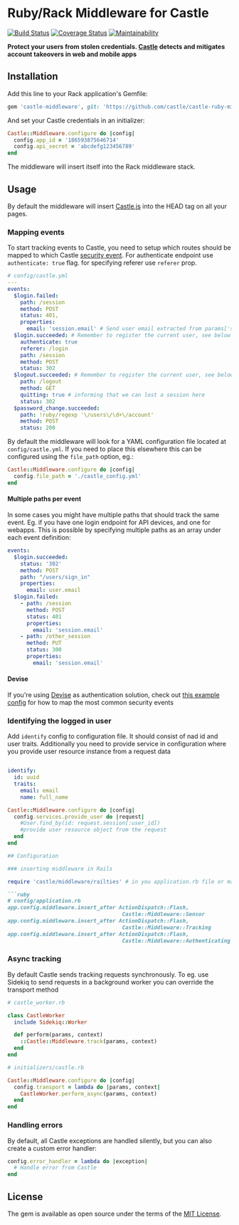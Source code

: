 # Ruby/Rack Middleware for Castle

[![Build Status](https://travis-ci.org/castle/castle-ruby-middleware.svg?branch=master)](https://travis-ci.org/castle/castle-ruby-middleware)
[![Coverage Status](https://coveralls.io/repos/github/castle/castle-ruby-middleware/badge.svg)](https://coveralls.io/github/castle/castle-ruby-middleware)
[![Maintainability](https://api.codeclimate.com/v1/badges/f5473d28967df1edf3b7/maintainability)](https://codeclimate.com/github/castle/castle-ruby-middleware/maintainability)

**Protect your users from stolen credentials. [Castle](https://castle.io) detects and mitigates account takeovers in web and mobile apps**

## Installation

Add this line to your Rack application's Gemfile:

```ruby
gem 'castle-middleware', git: 'https://github.com/castle/castle-ruby-middleware.git'
```

And set your Castle credentials in an initializer:

```ruby
Castle::Middleware.configure do |config|
  config.app_id = '186593875646714'
  config.api_secret = 'abcdefg123456789'
end
```

The middleware will insert itself into the Rack middleware stack.

## Usage

By default the middleware will insert [Castle.js](https://castle.io/docs/tracking) into the HEAD tag on all your pages.

### Mapping events

To start tracking events to Castle, you need to setup which routes should be mapped to
which Castle [security event](https://castle.io/docs/events). For authenticate endpoint use `authenticate: true` flag. for specifying referer use `referer` prop.

```yaml
# config/castle.yml
---
events:
  $login.failed:
    path: /session
    method: POST
    status: 401,
    properties:
      email: 'session.email' # Send user email extracted from params['session']['email']
  $login.succeeded: # Remember to register the current user, see below
    authenticate: true
    referer: /login
    path: /session
    method: POST
    status: 302
  $logout.succeeded: # Remember to register the current user, see below
    path: /logout
    method: GET
    quitting: true # informing that we can lost a session here
    status: 302
  $password_change.succeeded:
    path: !ruby/regexp '\/users\/\d+\/account'
    method: POST
    status: 200
```


By default the middleware will look for a YAML configuration file located at `config/castle.yml`. If you need to place this elsewhere this can be configured using the
`file_path` option, eg.:

```ruby
Castle::Middleware.configure do |config|
  config.file_path = './castle_config.yml'
end
```

#### Multiple paths per event

In some cases you might have multiple paths that should track the same event. Eg. if you have one login endpoint for API devices, and one for webapps. This is possible by specifying multiple paths as an array under each event definition:

```yaml
events:
  $login.succeeded:
    status: '302'
    method: POST
    path: "/users/sign_in"
    properties:
      email: user.email
  $login.failed:
    - path: /session
      method: POST
      status: 401
      properties:
        email: 'session.email'
    - path: /other_session
      method: PUT
      status: 300
      properties:
        email: 'session.email'
```


#### Devise

If you're using [Devise](https://github.com/plataformatec/devise) as authentication solution, check out [this example config](examples/castle_devise.yml) for how to map the most common security events


### Identifying the logged in user

Add `identify` config to configuration file. It should consist of nad id and user traits. Additionally you need to provide service in configuration where you provide user resource instance from a request data

```yaml

identify:
  id: uuid
  traits:
    email: email
    name: full_name
```

```ruby
Castle::Middleware.configure do |config|
  config.services.provide_user do |request|
    #User.find_by(id: request.session[:user_id])
    #provide user resource object from the request
  end
end

## Configuration

### inserting middleware in Rails

require 'castle/middleware/railties' # in you application.rb file or manually add in config/application.rb

```ruby
# config/application.rb
app.config.middleware.insert_after ActionDispatch::Flash,
                                    Castle::Middleware::Sensor
app.config.middleware.insert_after ActionDispatch::Flash,
                                    Castle::Middleware::Tracking
app.config.middleware.insert_after ActionDispatch::Flash,
                                    Castle::Middleware::Authenticating
```


### Async tracking

By default Castle sends tracking requests synchronously. To eg. use Sidekiq
to send requests in a background worker you can override the transport method

```ruby
# castle_worker.rb

class CastleWorker
  include Sidekiq::Worker

  def perform(params, context)
    ::Castle::Middleware.track(params, context)
  end
end

# initializers/castle.rb

Castle::Middleware.configure do |config|
  config.transport = lambda do |params, context|
    CastleWorker.perform_async(params, context)
  end
end

```

### Handling errors

By default, all Castle exceptions are handled silently, but you can also create a custom error handler:

```ruby
config.error_handler = lambda do |exception|
  # Handle error from Castle
end
```

## License

The gem is available as open source under the terms of the [MIT License](http://opensource.org/licenses/MIT).
